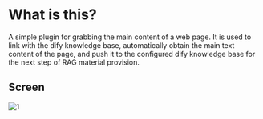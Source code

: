 # What is this? 

A simple plugin for grabbing the main content of a web page. It is used to link with the dify knowledge base, automatically obtain the main text content of the page, and push it to the configured dify knowledge base for the next step of RAG material provision.

## Screen

<img alt="1" src="https://github.com/ethanzhrepo/wrb-dify-scraper/blob/main/screen/2.png?raw=true"/>


